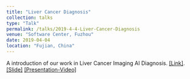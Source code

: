 ```yaml
---
title: "Liver Cancer Diagnosis"
collection: talks
type: "Talk"
permalink: /talks/2019-4-4-Liver-Cancer-Diagnosis
venue: "Software Center, Fuzhou"
date: 2019-04-04
location: "Fujian, China"
---
```


A introduction of our work in Liver Cancer Imaging AI Diagnosis. [[Link]](https://www.datafountain.cn/competitions/335). <br>
[[Slide]](http://ericonaldo.github.io/files/2019-4-4-Liver-Cancer-Diagnosis.pptx)
[[Presentation-Video]](/files/Liver-Cancer-Diagnosis.mp4)